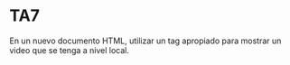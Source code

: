 # TA7
En un nuevo documento HTML, utilizar un tag apropiado para mostrar un video que se tenga a nivel local.